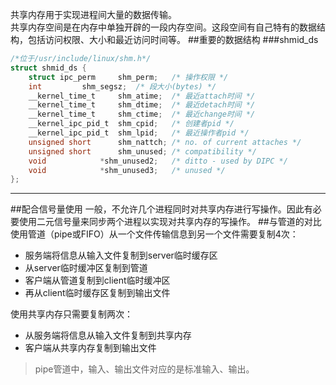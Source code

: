 共享内存用于实现进程间大量的数据传输。  
共享内存空间是在内存中单独开辟的一段内存空间。这段空间有自己特有的数据结构，包括访问权限、大小和最近访问时间等。
##重要的数据结构
###shmid_ds
```c
/*位于/usr/include/linux/shm.h*/
struct shmid_ds {
	struct ipc_perm		shm_perm;	/* 操作权限 */
	int			shm_segsz;	/* 段大小(bytes) */
	__kernel_time_t		shm_atime;	/* 最近attach时间 */
	__kernel_time_t		shm_dtime;	/* 最近detach时间 */
	__kernel_time_t		shm_ctime;	/* 最近change时间 */
	__kernel_ipc_pid_t	shm_cpid;	/* 创建者pid */
	__kernel_ipc_pid_t	shm_lpid;	/* 最近操作者pid */
	unsigned short		shm_nattch;	/* no. of current attaches */
	unsigned short 		shm_unused;	/* compatibility */
	void 			*shm_unused2;	/* ditto - used by DIPC */
	void			*shm_unused3;	/* unused */
};
```

------------------------
##配合信号量使用
一般，不允许几个进程同时对共享内存进行写操作。因此有必要使用二元信号量来同步两个进程以实现对共享内存的写操作。
##与管道的对比
使用管道（pipe或FIFO）从一个文件传输信息到另一个文件需要复制4次：
* 服务端将信息从输入文件复制到server临时缓存区
* 从server临时缓冲区复制到管道
* 客户端从管道复制到client临时缓冲区
* 再从client临时缓存区复制到输出文件

使用共享内存只需要复制两次：
* 从服务端将信息从输入文件复制到共享内存
* 客户端从共享内存复制到输出文件

>pipe管道中，输入、输出文件对应的是标准输入、输出。